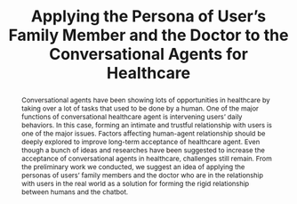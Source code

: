 ---
layout: publication
title: "Applying the Persona of User’s Family Member and the Doctor to the Conversational Agents for Healthcare"
year: 2020
month: 3
authors:
  - Youjin Hwang
  - Donghoon Shin
  - Sion Baek
  - Bongwon Suh
  - Joonhwan Lee
venue: CHI 2020 Workshop
venue_full: CHI 2020 Workshop on Conversational Agents for Health and Wellbeing
abstract: Conversational agents have been showing lots of opportunities in healthcare by taking over a lot of tasks that used to be done by a human. One of the major functions of conversational healthcare agent is intervening users’ daily behaviors. In this case, forming an intimate and trustful relationship with users is one of the major issues. Factors affecting human-agent relationship should be deeply explored to improve long-term acceptance of healthcare agent. Even though a bunch of ideas and researches have been suggested to increase the acceptance of conversational agents in healthcare, challenges still remain. From the preliminary work we conducted, we suggest an idea of applying the personas of users’ family members and the doctor who are in the relationship with users in the real world as a solution for forming the rigid relationship between humans and the chatbot.
note: CAs for Health and Wellbeing
category: 
  - "AI / NLP"
  - "Healthcare"
  - "Chatbot"
  - "CSCW"
bibtex: |-
  @inproceedings{chatbotpersona,
            title = {Applying the Persona of User’s Family Member and the Doctor to the Conversational Agents for Healthcare},
            author = {Hwang, Youjin and Shin, Donghoon and Baek, Sion and Suh, Bongwon and Lee, Joonhwan},
            year = 2020,
            booktitle = {CHI 2020 Workshop on Conversational Agents for Health and Wellbeing},
            location = {Honolulu, HI, USA},
            keywords = {chatbot, persona, healthcare}
          }
---